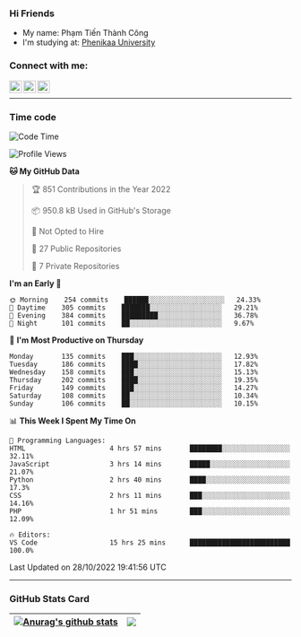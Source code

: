 ### Hi Friends

- My name: Phạm Tiến Thành Công
- I'm studying at: [Phenikaa University]


### Connect with me:
[<img align="left" alt="PhamTienThanhCong | Facebook" width="22px" src="https://upload.wikimedia.org/wikipedia/commons/thumb/1/16/Facebook-icon-1.png/640px-Facebook-icon-1.png" />][facebook]
[<img align="left" alt="PhamTienThanhCong | Zalo" width="22px" src="https://www.anphatpc.com.vn/template/anphat_2020v2/images/icon-zalo.jpg" />][zalo]
[<img align="left" alt="PhamTienThanhCong | LinkedIn" width="22px" src="https://cdn3.iconfinder.com/data/icons/inficons/512/linkedin.png" />][linkedin]

<br />

---

### Time code

<!--START_SECTION:waka-->
![Code Time](http://img.shields.io/badge/Code%20Time-648%20hrs%2025%20mins-blue)

![Profile Views](http://img.shields.io/badge/Profile%20Views-11-blue)

**🐱 My GitHub Data** 

> 🏆 851 Contributions in the Year 2022
 > 
> 📦 950.8 kB Used in GitHub's Storage 
 > 
> 🚫 Not Opted to Hire
 > 
> 📜 27 Public Repositories 
 > 
> 🔑 7 Private Repositories  
 > 
**I'm an Early 🐤** 

```text
🌞 Morning    254 commits    ██████░░░░░░░░░░░░░░░░░░░   24.33% 
🌆 Daytime    305 commits    ███████░░░░░░░░░░░░░░░░░░   29.21% 
🌃 Evening    384 commits    █████████░░░░░░░░░░░░░░░░   36.78% 
🌙 Night      101 commits    ██░░░░░░░░░░░░░░░░░░░░░░░   9.67%

```
📅 **I'm Most Productive on Thursday** 

```text
Monday       135 commits    ███░░░░░░░░░░░░░░░░░░░░░░   12.93% 
Tuesday      186 commits    ████░░░░░░░░░░░░░░░░░░░░░   17.82% 
Wednesday    158 commits    ███░░░░░░░░░░░░░░░░░░░░░░   15.13% 
Thursday     202 commits    ████░░░░░░░░░░░░░░░░░░░░░   19.35% 
Friday       149 commits    ███░░░░░░░░░░░░░░░░░░░░░░   14.27% 
Saturday     108 commits    ██░░░░░░░░░░░░░░░░░░░░░░░   10.34% 
Sunday       106 commits    ██░░░░░░░░░░░░░░░░░░░░░░░   10.15%

```


📊 **This Week I Spent My Time On** 

```text
💬 Programming Languages: 
HTML                     4 hrs 57 mins       ████████░░░░░░░░░░░░░░░░░   32.11% 
JavaScript               3 hrs 14 mins       █████░░░░░░░░░░░░░░░░░░░░   21.07% 
Python                   2 hrs 40 mins       ████░░░░░░░░░░░░░░░░░░░░░   17.3% 
CSS                      2 hrs 11 mins       ███░░░░░░░░░░░░░░░░░░░░░░   14.16% 
PHP                      1 hr 51 mins        ███░░░░░░░░░░░░░░░░░░░░░░   12.09%

🔥 Editors: 
VS Code                  15 hrs 25 mins      █████████████████████████   100.0%

```


 Last Updated on 28/10/2022 19:41:56 UTC
<!--END_SECTION:waka-->

---

### GitHub Stats Card

| <a href="https://github.com/phamtienthanhcong"><img align="center" src="https://github-readme-stats.vercel.app/api?username=PhamTienThanhCong&show_icons=true&include_all_commits=true&theme=buefy&hide_border=true&theme=ocean_dark" alt="Anurag's github stats" /></a> | <a href="https://github.com/phamtienthanhcong"><img align="center" src="https://github-readme-stats.vercel.app/api/top-langs/?username=PhamTienThanhCong&layout=compact&theme=buefy&hide_border=true&theme=ocean_dark" /></a> |
| ------------- | ------------- |

[Phenikaa University]: https://phenikaa-uni.edu.vn/vi
[facebook]: https://www.facebook.com/phamtienthanhcong
[linkedin]: https://linkedin.com/in/phamtienthanhcong
[zalo]: https://zalo.me/0396396332
[tiktok]: https://www.tiktok.com/@phamtienthanhcong
[web]: https://github.com/PhamTienThanhCong/web_dev
[min project]: https://github.com/PhamTienThanhCong/Project-Of-Web
[c and cpp]: https://github.com/PhamTienThanhCong/Code_C_and_Cpro
[python]: https://github.com/PhamTienThanhCong/Python_beginer
